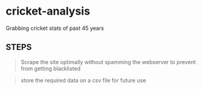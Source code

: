 # cricket-analysis
Grabbing cricket stats of past 45 years

## STEPS
>Scrape the site optimally without spamming the webserver to prevent from getting blacklisted

>store the required data on a csv file for future use
